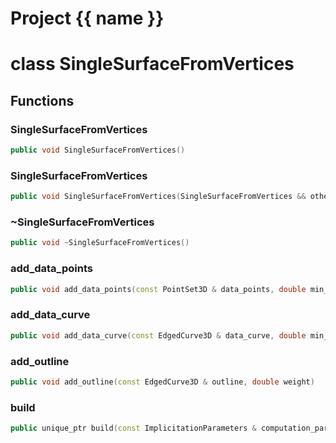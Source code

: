 <script setup>
import {useRoute} from 'vitepress'
const {path} = useRoute()
const tokens = path.split('/')
const words = tokens[2].split('-');
for (let i = 0; i < words.length; i++) {
    words[i] = words[i].charAt(0).toUpperCase() + words[i].slice(1);
    words[i] = words[i].replace('geode', 'Geode')
}
const name = words.join('-');
</script>
# Project {{ name }}

# class SingleSurfaceFromVertices


## Functions

### SingleSurfaceFromVertices

```cpp
public void SingleSurfaceFromVertices()
```


### SingleSurfaceFromVertices

```cpp
public void SingleSurfaceFromVertices(SingleSurfaceFromVertices && other)
```


### ~SingleSurfaceFromVertices

```cpp
public void ~SingleSurfaceFromVertices()
```


### add_data_points

```cpp
public void add_data_points(const PointSet3D & data_points, double min_distance, double weight)
```


### add_data_curve

```cpp
public void add_data_curve(const EdgedCurve3D & data_curve, double min_distance, double weight)
```


### add_outline

```cpp
public void add_outline(const EdgedCurve3D & outline, double weight)
```


### build

```cpp
public unique_ptr build(const ImplicitationParameters & computation_parameters)
```




